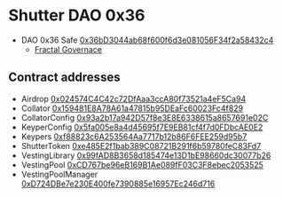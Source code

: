 # Shutter DAO 0x36

- DAO 0x36 Safe [0x36bD3044ab68f600f6d3e081056F34f2a58432c4](https://etherscan.io/address/0x36bD3044ab68f600f6d3e081056F34f2a58432c4)
  - [Fractal Governace](https://app.fractalframework.xyz/daos/0x36bD3044ab68f600f6d3e081056F34f2a58432c4)

## Contract addresses

- Airdrop [0x024574C4C42c72DfAaa3ccA80f73521a4eF5Ca94](https://etherscan.io/address/0x024574C4C42c72DfAaa3ccA80f73521a4eF5Ca94)
- Collator [0x159481E8A78A61a47815b95DEaFc60023Fc4f829](https://etherscan.io/address/0x159481E8A78A61a47815b95DEaFc60023Fc4f829)
- CollatorConfig [0x93a2b17a942D57f8e3E8E6338615a8657691e02C](https://etherscan.io/address/0x93a2b17a942D57f8e3E8E6338615a8657691e02C)
- KeyperConfig [0x5fa005e8a4d45695f7E9EB81cf4f7d0FDbcAE0E2](https://etherscan.io/address/0x5fa005e8a4d45695f7E9EB81cf4f7d0FDbcAE0E2)
- Keypers [0xf88823c6A253564Aa7717b12b86F6FEE259d95b7](https://etherscan.io/address/0xf88823c6A253564Aa7717b12b86F6FEE259d95b7)
- ShutterToken [0xe485E2f1bab389C08721B291f6b59780feC83Fd7](https://etherscan.io/address/0xe485E2f1bab389C08721B291f6b59780feC83Fd7)
- VestingLibrary [0x99fAD8B3658d185474e13D1bE98660dc30077b26](https://etherscan.io/address/0x99fAD8B3658d185474e13D1bE98660dc30077b26)
- VestingPool [0xCD767be96eB169B1Ae089fF03C3F8ebec2053525](https://etherscan.io/address/0xCD767be96eB169B1Ae089fF03C3F8ebec2053525)
- VestingPoolManager [0xD724DBe7e230E400fe7390885e16957Ec246d716](https://etherscan.io/address/0xD724DBe7e230E400fe7390885e16957Ec246d716)
